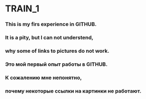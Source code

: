 # TRAIN_1
### This is my firs experience in GITHUB.
### It is a pity, but I can not understend,
### why some of links to pictures do not work.

### Это мой первый опыт работы в GITHUB.
### К сожалению мне непонятно,
### почему некоторые ссылки на картинки не работают.

